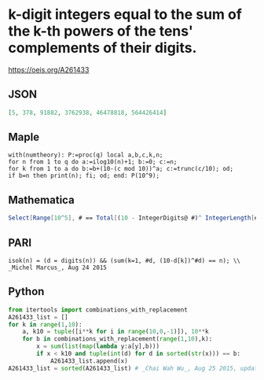 # k\-digit integers equal to the sum of the k\-th powers of the tens' complements of their digits\.
https://oeis.org/A261433
## JSON
```JSON
[5, 378, 91882, 3762938, 46478818, 564426414]
```
## Maple
```Maple
with(numtheory): P:=proc(q) local a,b,c,k,n;
for n from 1 to q do a:=ilog10(n)+1; b:=0; c:=n;
for k from 1 to a do b:=b+(10-(c mod 10))^a; c:=trunc(c/10); od;
if b=n then print(n); fi; od; end: P(10^9);
```
## Mathematica
```Mathematica
Select[Range[10^5], # == Total[(10 - IntegerDigits@ #)^ IntegerLength[#]] &] (* _Giovanni Resta_, Aug 20 2015 *)
```
## PARI
```PARI
isok(n) = (d = digits(n)) && (sum(k=1, #d, (10-d[k])^#d) == n); \\ _Michel Marcus_, Aug 24 2015
```
## Python
```Python
from itertools import combinations_with_replacement
A261433_list = []
for k in range(1,10):
    a, k10 = tuple([i**k for i in range(10,0,-1)]), 10**k
    for b in combinations_with_replacement(range(1,10),k):
        x = sum(list(map(lambda y:a[y],b)))
        if x < k10 and tuple(int(d) for d in sorted(str(x))) == b:
            A261433_list.append(x)
A261433_list = sorted(A261433_list) # _Chai Wah Wu_, Aug 25 2015, updated Apr 06, 2018
```
